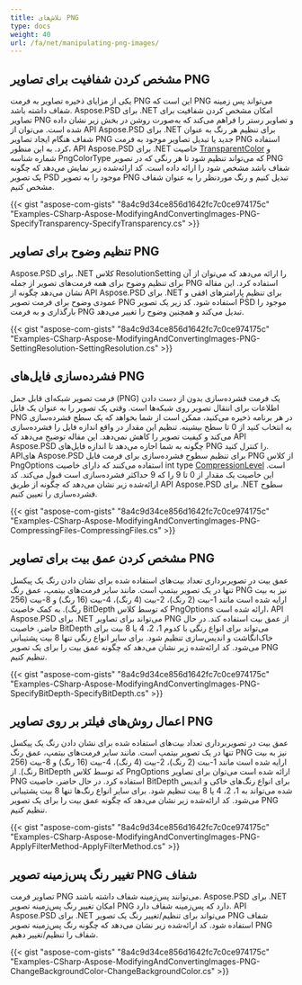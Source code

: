 ```yaml
---
title: تلاش‌های PNG
type: docs
weight: 40
url: /fa/net/manipulating-png-images/
---
```


## **مشخص کردن شفافیت برای تصاویر PNG**
یکی از مزایای ذخیره تصاویر به فرمت PNG این است که PNG می‌تواند پس زمینه شفاف داشته باشد. Aspose.PSD برای .NET امکان مشخص کردن شفافیت برای تصاویر PNG و تصاویر رستر را فراهم می‌کند که به‌صورت روشن در بخش زیر نشان داده شده است. می‌توان از API Aspose.PSD برای .NET برای تنظیم هر رنگ به عنوان شفاف هنگام ایجاد تصاویر PNG جدید یا تبدیل تصاویر موجود به فرمت PNG استفاده کرد. به این منظور، API Aspose.PSD برای .NET خاصیت [TransparentColor](https://reference.aspose.com/psd/net/aspose.psd/ipsdcolorpalette/properties/transparentcolor) و شماره شناسه PngColorType که می‌تواند تنظیم شود تا هر رنگی که در تصویر PNG شفاف باشد مشخص شود را ارائه داده است. کد ارائه‌شده زیر نمایش می‌دهد که چگونه یک تصویر PSD موجود را به تصویر PNG تبدیل کنیم و رنگ مورد‌نظر را به عنوان شفاف مشخص کنیم.


{{< gist "aspose-com-gists" "8a4c9d34ce856d1642fc7c0ce974175c" "Examples-CSharp-Aspose-ModifyingAndConvertingImages-PNG-SpecifyTransparency-SpecifyTransparency.cs" >}}
## **تنظیم وضوح برای تصاویر PNG**
Aspose.PSD برای .NET کلاس ResolutionSetting را ارائه می‌دهد که می‌توان از آن برای تنظیم وضوح برای همه فرمت‌های تصویر از جمله PNG استفاده کرد. این مقاله نشان می‌دهد چگونه از API Aspose.PSD برای .NET برای تنظیم پارامترهای افقی و عمودی وضوح برای فرمت تصویر PNG استفاده شود. کد زیر یک تصویر PSD موجود را بارگذاری و به فرمت PNG تبدیل می‌کند و همچنین وضوح را تغییر می‌دهد.


{{< gist "aspose-com-gists" "8a4c9d34ce856d1642fc7c0ce974175c" "Examples-CSharp-Aspose-ModifyingAndConvertingImages-PNG-SettingResolution-SettingResolution.cs" >}}
## **فشرده‌سازی فایل‌های PNG**
فرمت تصویر شبکه‌ای قابل حمل (PNG) یک فرمت فشرده‌سازی بدون از دست دادن اطلاعات برای انتقال تصویر روی شبکه‌ها است. وقتی یک تصویر را به عنوان یک فایل PNG در هر برنامه ذخیره می‌کنید، ممکن است از شما بخواهد که یک سطح فشرده‌سازی به انتخاب کنید از 0 تا سطح بیشینه. تنظیم این مقدار در واقع اندازه فایل را فشرده‌سازی می‌کند و کیفیت تصویر را کاهش نمی‌دهد. این مقاله توضیح می‌دهد که API Aspose.PSD چگونه به شما اجازه می‌دهد تا اندازه فایل‌های PNG را کنترل کنید. API‌های Aspose.PSD برای تنظیم سطوح فشرده‌سازی برای فرمت فایل PNG از کلاس PngOptions استفاده می‌کنند که دارای خاصیت int type [CompressionLevel](https://reference.aspose.com/psd/net/aspose.psd.imageoptions/pngoptions/properties/compressionlevel) است. این خاصیت یک مقدار از 0 تا 9 را که 9 حداکثر فشرده‌سازی است قبول می‌کند. کد ارائه‌شده زیر نشان می‌دهد که چگونه از طریق API Aspose.PSD برای .NET سطوح فشرده‌سازی را تعیین کنیم.


{{< gist "aspose-com-gists" "8a4c9d34ce856d1642fc7c0ce974175c" "Examples-CSharp-Aspose-ModifyingAndConvertingImages-PNG-CompressingFiles-CompressingFiles.cs" >}}
## **مشخص کردن عمق بیت برای تصاویر PNG**
عمق بیت در تصویربرداری تعداد بیت‌های استفاده شده برای نشان دادن رنگ یک پیکسل تنها در یک تصویر بیتمپ است. مانند سایر فرمت‌های بیتمپ، عمق رنگ PNG نیز به بیت ارایه شده است مانند 1-بیت (2 رنگ)، 2-بیت (4 رنگ)، 4-بیت (16 رنگ) و 8-بیت (256 رنگ). به کمک خاصیت BitDepth که توسط کلاس PngOptions ارائه شده است، API Aspose.PSD برای .NET می‌تواند برای تصاویر PNG از عمق بیت استفاده کند. در حال حاضر، خاصیت BitDepth می‌تواند برای انواع رنگی با کدوم 1، 2، 4 یا 8 بیت برای خاک‌انگاشت و اندیس‌سازی تنظیم شود. برای سایر انواع رنگی تنها 8 بیت پشتیبانی می‌شود. کد ارائه‌شده زیر نشان می‌دهد که چگونه عمق بیت را برای یک تصویر PNG تنظیم کنیم.


{{< gist "aspose-com-gists" "8a4c9d34ce856d1642fc7c0ce974175c" "Examples-CSharp-Aspose-ModifyingAndConvertingImages-PNG-SpecifyBitDepth-SpecifyBitDepth.cs" >}}
## **اعمال روش‌های فیلتر بر روی تصاویر PNG**
عمق بیت در تصویربرداری تعداد بیت‌های استفاده شده برای نشان دادن رنگ یک پیکسل تنها در یک تصویر بیتمپ است. مانند سایر فرمت‌های بیتمپ، عمق رنگ PNG نیز به بیت ارایه شده است مانند 1-بیت (2 رنگ)، 2-بیت (4 رنگ)، 4-بیت (16 رنگ) و 8-بیت (256 رنگ). از BitDepth که توسط کلاس PngOptions ارائه شده است می‌توان برای تصاویر PNG استفاده کرد. در حال حاضر، خاصیت BitDepth برای انواع رنگ‌های خاکی و اندیس شده می‌تواند به 1، 2، 4 یا 8 بیت تنظیم شود. برای سایر انواع رنگ‌ها تنها 8 بیت پشتیبانی می‌شود. کد ارائه‌شده زیر نشان می‌دهد که چگونه عمق بیت را برای یک تصویر PNG تنظیم کنیم.


{{< gist "aspose-com-gists" "8a4c9d34ce856d1642fc7c0ce974175c" "Examples-CSharp-Aspose-ModifyingAndConvertingImages-PNG-ApplyFilterMethod-ApplyFilterMethod.cs" >}}
## **تغییر رنگ پس‌زمینه تصویر PNG شفاف**
تصاویر فرمت PNG می‌توانند پس‌زمینه شفاف داشته باشند. Aspose.PSD برای .NET امکان تغییر رنگ پس‌زمینه تصویر PNG دارد که پس‌زمینه شفاف دارد. API Aspose.PSD برای .NET می‌تواند برای تنظیم/تغییر رنگ یک تصویر PNG شفاف استفاده شود. کد ارائه‌شده زیر نشان می‌دهد که چگونه رنگ پس‌زمینه تصویر PNG شفاف را تنظیم/تغییر دهیم.


{{< gist "aspose-com-gists" "8a4c9d34ce856d1642fc7c0ce974175c" "Examples-CSharp-Aspose-ModifyingAndConvertingImages-PNG-ChangeBackgroundColor-ChangeBackgroundColor.cs" >}}
